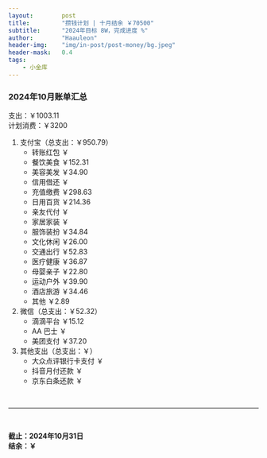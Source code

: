 ```yaml
---
layout:        post
title:         "攒钱计划 | 十月结余 ￥70500"
subtitle:      "2024年目标 8W，完成进度 %"
author:        "Haauleon"
header-img:    "img/in-post/post-money/bg.jpeg"
header-mask:   0.4
tags:
    - 小金库
---
```


### 2024年10月账单汇总             
支出：￥1003.11         
计划消费：￥3200        

1. 支付宝（总支出：￥950.79）   
    - 转账红包 ￥   
    - 餐饮美食 ￥152.31    
    - 美容美发 ￥34.90     
    - 信用借还 ￥    
    - 充值缴费 ￥298.63     
    - 日用百货 ￥214.36      
    - 亲友代付 ￥     
    - 家居家装 ￥    
    - 服饰装扮 ￥34.84    
    - 文化休闲 ￥26.00    
    - 交通出行 ￥52.83      
    - 医疗健康 ￥36.87
    - 母婴亲子 ￥22.80
    - 运动户外 ￥39.90
    - 酒店旅游 ￥34.46
    - 其他 ￥2.89
2. 微信（总支出：￥52.32）      
    - 滴滴平台 ￥15.12   
    - AA 巴士 ￥    
    - 美团支付 ￥37.20      
3. 其他支出（总支出：￥）     
    - 大众点评银行卡支付 ￥    
    - 抖音月付还款 ￥    
    - 京东白条还款 ￥   

<br>

---

<br>

**截止：2024年10月31日**      
**结余：￥**        
